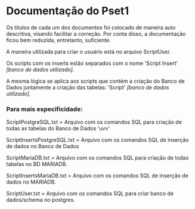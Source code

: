 # Documentação do Pset1

Os títulos de cada um dos documentos foi colocado de maneira auto descritiva, visando facilitar a correção.
Por conta disso, a documentação ficou bem reduzida, entretanto, suficiente.

A maneira utilizada para criar o usuário está no arquivo ScriptUser.

Os scripts com os inserts estão separados com o nome 'Script Insert' *[banco de dados utilizado]*. 

A mesma lógica se aplica aos scripts que contém a criação do Banco de Dados juntamente a criação das tabelas: 'Script' *[banco de dados utilizado]*.

### Para mais especificidade:

ScriptPostgreSQL.txt = Arquivo com os comandos SQL para criação de todas as tabelas do Banco de Dados 'uvv'

ScriptInsertsPostgreSQL.txt = Arquivo com os comandos SQL de inserção de dados no Banco de Dados

ScriptMariaDB.txt = Arquivo com os comandos SQL para criação de todas tabelas no BD MARIADB.

ScriptInsertsMariaDB.txt = Arquivo com os comandos SQL de inserção de dados no MARIADB.

ScriptUser.txt = Arquivo com os comandos SQL para criar banco de dados/schema no postgres.
